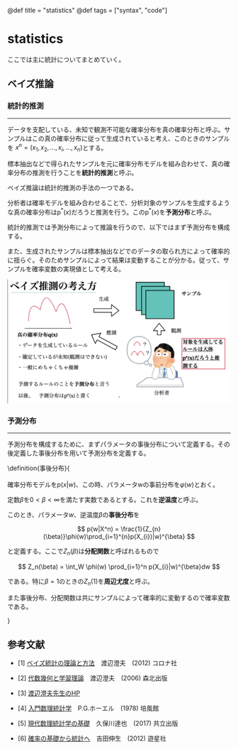 @def title = "statistics"
@def tags = ["syntax", "code"]

# statistics

ここでは主に統計についてまとめていく。

## ベイズ推論

### 統計的推測

---

データを支配している、未知で観測不可能な確率分布を真の確率分布と呼ぶ。サンプルはこの真の確率分布に従って生成されていると考え、このときのサンプルを $x^n = (x_1, x_2, \dots, x_i, \dots , x_n)$とする。

標本抽出などで得られたサンプルを元に確率分布モデルを組み合わせて、真の確率分布の推測を行うことを**統計的推測**と呼ぶ。

ベイズ推論は統計的推測の手法の一つである。

分析者は確率モデルを組み合わせることで、分析対象のサンプルを生成するような真の確率分布は$\text{p}^{*}(x)$だろうと推測を行う。この$\text{p}^{*}(x)$を**予測分布**と呼ぶ。

統計的推測では予測分布によって推論を行うので、以下ではまず予測分布を構成する。

また、生成されたサンプルは標本抽出などでのデータの取られ方によって確率的に揺らぐ。そのためサンプルによって結果は変動することが分かる。従って、サンプルを確率変数の実現値として考える。


![bayes_outline](images/statistics01_images/bayes_outline.png)

### 予測分布

---

予測分布を構成するために、まずパラメータの事後分布について定義する。その後定義した事後分布を用いて予測分布を定義する。

\definition{事後分布}{\
\
確率分布モデルを$p(x | w)$、この時、パラメータwの事前分布を$\varphi(w)$とおく。

定数$\beta$を$0 < \beta < \infty$を満たす実数であるとする。これを**逆温度**と呼ぶ。

このとき、パラメータ$w$、逆温度$\beta$の**事後分布**を

$$
p(w|X^n) = \frac{1}{Z_{n}(\beta)}\phi(w)\prod_{i=1}^{n}p(X_{i})|w)^{\beta}
$$

と定義する。ここで$Z_{n}(\beta)$は**分配関数**と呼ばれるもので

$$
Z_n(\beta) = \int_W \phi(w) \prod_{i=1}^n p(X_{i}|w)^{\beta}dw
$$

である。特に$\beta=1$のときの$Z_n(1)$を**周辺尤度**と呼ぶ。

また事後分布、分配関数は共にサンプルによって確率的に変動するので確率変数である。

}



## 参考文献

- [1] [ベイズ統計の理論と方法](https://www.coronasha.co.jp/np/isbn/9784339024623/)　渡辺澄夫　(2012) コロナ社
- [2] [代数幾何と学習理論](https://www.morikita.co.jp/books/book/1905)　渡辺澄夫　(2006) 森北出版

- [3] [渡辺澄夫先生のHP](http://watanabe-www.math.dis.titech.ac.jp/users/swatanab/index-j.html)

- [4] [入門数理統計学](https://www.amazon.co.jp/dp/4563008281/ref=cm_sw_em_r_mt_dp_U_oj8bFbTJJN7YY)　P.G.ホーエル　(1978) 培風館

- [5] [現代数理統計学の基礎](https://www.kyoritsu-pub.co.jp/bookdetail/9784320111660)　久保川達也　(2017) 共立出版
 
- [6] [確率の基礎から統計へ](http://www2.odn.ne.jp/yuseisha/oyohoka/toukei-c.htm)　吉田伸生　(2012) 遊星社